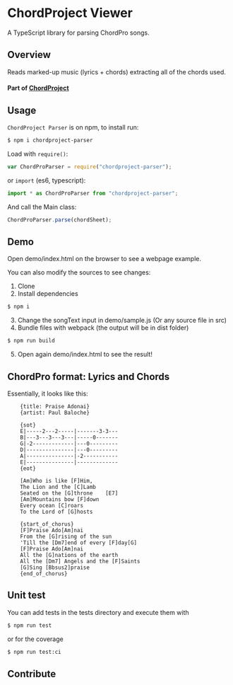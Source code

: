 # ChordProject Viewer

A TypeScript library for parsing ChordPro songs.

## Overview

Reads marked-up music (lyrics + chords) extracting all of the chords used.

#### Part of [ChordProject](https://gochord.com/)

## Usage

`ChordProject Parser` is on npm, to install run:

```sh
$ npm i chordproject-parser
```

Load with `require()`:

```typescript
var ChordProParser = require("chordproject-parser");
```

or `import` (es6, typescript):

```typescript
import * as ChordProParser from "chordproject-parser";
```

And call the Main class:

```javascript
ChordProParser.parse(chordSheet);
```

## Demo

Open demo/index.html on the browser to see a webpage example.

You can also modify the sources to see changes:

1.  Clone
2.  Install dependencies

```sh
$ npm i
```

3.  Change the songText input in demo/sample.js (Or any source file in src)
4.  Bundle files with webpack (the output will be in dist folder)

```sh
$ npm run build
```

5.  Open again demo/index.html to see the result!

## ChordPro format: Lyrics and Chords

Essentially, it looks like this:

```
    {title: Praise Adonai}
    {artist: Paul Baloche}

    {sot}
    E|-----2---2-----|-------3-3---
    B|---3---3---3---|-----0-------
    G|-2-------------|---0---------
    D|---------------|---0---------
    A|---------------|-2-----------
    E|---------------|-------------
    {eot}

    [Am]Who is like [F]Him,
    The Lion and the [C]Lamb
    Seated on the [G]throne    [E7]
    [Am]Mountains bow [F]down
    Every ocean [C]roars
    To the Lord of [G]hosts

    {start_of_chorus}
    [F]Praise Ado[Am]nai
    From the [G]rising of the sun
    'Till the [Dm7]end of every [F]day[G]
    [F]Praise Ado[Am]nai
    All the [G]nations of the earth
    All the [Dm7] Angels and the [F]Saints
    [G]Sing [Bbsus2]praise
    {end_of_chorus}
```

## Unit test
You can add tests in the tests directory and execute them with
```sh
$ npm run test
```
or for the coverage
```sh
$ npm run test:ci
```

## Contribute
